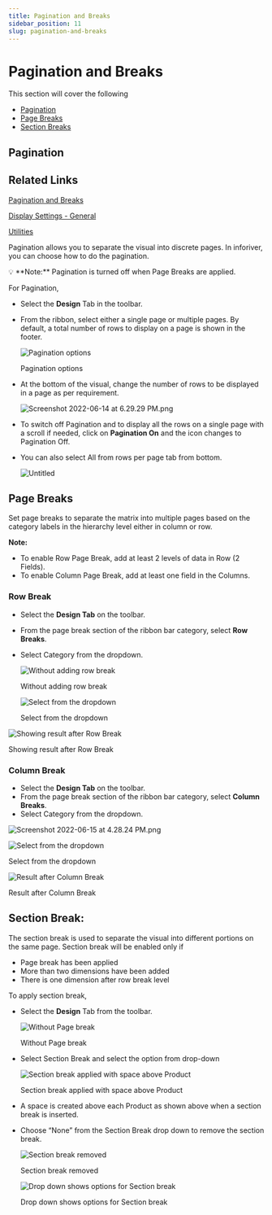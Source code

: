 ```yaml
---
title: Pagination and Breaks
sidebar_position: 11
slug: pagination-and-breaks
---
```

# Pagination and Breaks

This section will cover the following

- [Pagination](settings/pagination-and-breaks)
- [Page Breaks](settings/pagination-and-breaks)
- [Section Breaks](settings/pagination-and-breaks)

## **Pagination**

## Related Links

[Pagination and Breaks](settings/pagination-and-breaks)

[Display Settings - General](settings/display-settings---general/)

[Utilities](settings/utilities)

Pagination allows you to separate the visual into discrete pages. In inforiver, you can choose how to do the pagination.

<aside>
💡 **Note:** Pagination is turned off when Page Breaks are applied.

</aside>

For Pagination,

- Select the **Design** Tab in the toolbar.
- From the ribbon, select either a single page or multiple pages. By default, a total number of rows to display on a page is shown in the footer.
    
    ![Pagination options](/img/Setting/Pagination/pagination1.png)

    Pagination options
    
- At the bottom of the visual, change the number of rows to be displayed in a page as per requirement.
    
    ![Screenshot 2022-06-14 at 6.29.29 PM.png](/img/Setting/Pagination/pagination2.png)
    
- To switch off Pagination and to display all the rows on a single page with a scroll if needed, click on **Pagination On** and the icon changes to Pagination Off.
- You can also select All from rows per page tab from bottom.
    
    ![Untitled](/img/Setting/Pagination/pagination3.png)

## Page Breaks

Set page breaks to separate the matrix into multiple pages based on the category labels in the hierarchy level either in column or row.

**Note:**

- To enable Row Page Break, add at least 2 levels of data in Row (2 Fields).
- To enable Column Page Break, add at least one field in the Columns.

### **Row Break**

- Select the **Design Tab** on the toolbar.
- From the page break section of the ribbon bar category, select **Row Breaks**.
- Select Category from the dropdown.
    
    ![Without adding row break](/img/Setting/Pagination/pagination4.png)

    Without adding row break
    
    ![Select from the dropdown](/img/Setting/Pagination/pagination5.png)
    
    Select from the dropdown
    

![Showing result after Row Break](/img/Setting/Pagination/pagination6.png)

Showing result after Row Break

### Column Break

- Select the **Design Tab** on the toolbar.
- From the page break section of the ribbon bar category, select **Column Breaks**.
- Select Category from the dropdown.

![Screenshot 2022-06-15 at 4.28.24 PM.png](/img/Setting/Pagination/pagination7.png)

![Select from the dropdown](/img/Setting/Pagination/pagination8.png)

Select from the dropdown

![Result after Column Break](/img/Setting/Pagination/pagination9.png)

Result after Column Break

## **Section Break:**

The section break is used to separate the visual into different portions on the same page. Section break will be enabled only if

- Page break has been applied
- More than two dimensions have been added
- There is one dimension after row break level

To apply section break,

- Select the **Design** Tab from the toolbar.
    
    ![Without Page break](/img/Setting/Pagination/pagination10.png)

    Without Page break
    
- Select Section Break and select the option from drop-down
    
    ![Section break applied with space above Product](/img/Setting/Pagination/pagination11.png)
    
    Section break applied with space above Product
    
- A space is created above each Product as shown above when a section break is inserted.
- Choose “None” from the  Section Break drop down to remove the section break.
    
    ![Section break removed](/img/Setting/Pagination/pagination11.png)

    Section break removed
    
    ![Drop down shows options for Section break](/img/Setting/Pagination/pagination12.png)
    
    Drop down shows options for Section break